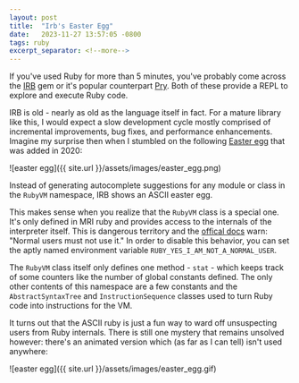```yaml
---
layout: post
title:  "Irb's Easter Egg"
date:   2023-11-27 13:57:05 -0800
tags: ruby
excerpt_separator: <!--more-->
---
```


If you've used Ruby for more than 5 minutes, you've probably come across the [IRB](https://github.com/ruby/irb) gem or it's popular counterpart [Pry](https://github.com/pry/pry). Both of these provide a REPL to explore and execute Ruby code.

IRB is old - nearly as old as the language itself in fact. For a mature library like this, I would expect a slow development cycle mostly comprised of incremental improvements, bug fixes, and performance enhancements. Imagine my surprise then when I stumbled on the following [Easter egg](https:///github.com/ruby/irb/pull/69/files) that was added in 2020:

<!--more-->

![easter egg]({{ site.url }}/assets/images/easter_egg.png)

Instead of generating autocomplete suggestions for any module or class in the `RubyVM` namespace, IRB shows an ASCII easter egg.

This makes sense when you realize that the `RubyVM` class is a special one. It's only defined in MRI ruby and provides access to the internals of the interpreter itself. This is dangerous territory and the [offical docs](https://ruby-doc.org/3.2.1/RubyVM.html) warn: "Normal users must not use it." In order to disable this behavior, you can set the aptly named environment variable `RUBY_YES_I_AM_NOT_A_NORMAL_USER`.

The `RubyVM` class itself only defines one method - `stat` - which keeps track of some counters like the number of global constants defined. The only other contents of this namespace are a few constants and the `AbstractSyntaxTree` and `InstructionSequence` classes used to turn Ruby code into instructions for the VM.

It turns out that the ASCII ruby is just a fun way to ward off unsuspecting users from Ruby internals. There is still one mystery that remains unsolved however: there's an animated version which (as far as I can tell) isn't used anywhere:

![easter egg]({{ site.url }}/assets/images/easter_egg.gif)
